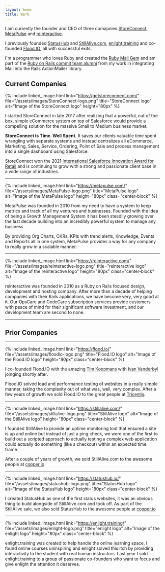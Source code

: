 ```yaml
---
layout: home
title: Work
---
```


I am currently the founder and CEO of three comapnies [StoreConnect](https://getstoreconnect.com/), [MetaPulse](https://metapulse.com/) and [reinteractive](https://reinteractive.com/).

I previously founded [StatusHub](https://statushub.io) and [StillAlive.com](https://stillalive.com), [enlight.training](https://enlight.training) and co-founded [Flood.IO](https://flood.io), all with successful exits.

I'm a programmer who loves Ruby and created the [Ruby Mail Gem](https://rubygems.org/gems/mail) and am part of the [Ruby on Rails commit team alumni](https://github.com/rails) from my work in integrating Mail into the Rails ActionMailer library.


## Current Companies

{% include linked_image.html link="https://getstoreconnect.com/" file="/assets/images/StoreConnect-logo.png" title="StoreConnect logo" alt="Image of the StoreConnect logo" height="80px" %}

I started StoreConnect in late 2017 after realizing that a powerful, out of the box, simple eCommerce system on top of Salesforce would provide a compelling solution for the massive Small to Medium business market.

**StoreConnect is Time. Well Spent.**  It saves our clients valuable time spent wrangling with separate systems and instead centralizes all eCommerce, Marketing, Sales, Service, Ordering, Point of Sale and process management into a single dashboard using Salesforce.

StoreConnect won the 2021 [International Salesforce Innovation Award for Retail](https://getstoreconnect.com/articles/storeconnect-partner-innovation-award) and is continuing to grow with a strong and passionate client base in a wide range of industries.

<hr>

{% include linked_image.html link="https://metapulse.com/" file="/assets/images/MetaPulse-logo.png" title="MetaPulse logo" alt="Image of the MetaPulse logo" height="80px" class="center-block" %}

MetaPulse was founded in 2010 from my need to have a system to keep metrics and track of all my ventures and businesses.  Founded with the idea of being a Growth Management System it has been steadily growing over the last decade building into an incredibly powerful system to manage any business.

By providing Org Charts, OKRs, KPIs with trend alerts, Knowledge, Events and Reports all in one system, MetaPulse provides a way for any company to really grow in a scalable manner.

<hr>

{% include linked_image.html link="https://reinteractive.com/" file="/assets/images/reinteractive-logo.png" title="reinteractive logo" alt="Image of the reinteractive logo" height="80px" class="center-block" %}

reinteractive was founded in 2010 as a Ruby on Rails focused design, development and hosting company. After more than a decade of helping companies with their Rails applications, we have become very, very good at it.  Our OpsCare and CodeCare subscription services provide customers with peace of mind for their significant software investment, and our development team are second to none.

<hr>

## Prior Companies

<hr>

{% include linked_image.html link="https://flood.io/" file="/assets/images/floodio-logo.png" title="Flood.IO logo" alt="Image of the Flood.IO logo" height="80px" class="center-block" %}

I co-founded Flood.IO with the amazing [Tim Koopmans](https://timkoopmans.com/) with [Ivan Vanderbyl](https://ivan.dev/) joinging shortly after.

Flood.IO solved load and performance testing of websites in a really simple manner, taking the complexity out of what was, well, very complex. After a few years of growth we sold Flood.IO to the great people at [Tricentis](https://www.tricentis.com/).

<hr>

{% include linked_image.html link="https://stillalive.com/" file="/assets/images/stillalive-logo.png" title="StillAlive logo" alt="Image of the StillAlive logo" height="80px" class="center-block" %}

I founded StillAlive to provide an uptime monitoring tool that ensured a site is up and online but instead of just a ping check, we were one of the first to build out a scripted approach to actually testing a complex web application could actually do something (like a checkout) within an expected time frame.

After a couple of years of growth, we sold StillAlive.com to the awesome people at [copper.io](https://copper.io/)

<hr>

{% include linked_image.html link="https://statushub.io/" file="/assets/images/statushub-logo.png" title="StatusHub logo" alt="Image of the StatusHub logo" height="80px" class="center-block" %}

I created StatusHub as one of the first status websites, it was an obvious thing to build alongside of StillAlive.com and took off.  As part of the StillAlive sale, we also sold StatusHub to the awesome people at [copper.io](https://copper.io/)

<hr>

{% include linked_image.html link="https://enlight.training/" file="/assets/images/enlight-logo.png" title="enlight logo" alt="Image of the enlight logo" height="80px" class="center-block" %}

enlight.training was created to help handle the online learning space, I found online courses uninspiring and enlight solved this itch by providing interactivity to the student with real human instructors.  Last year I sold enlight.training to a group of passionate co-founders who want to focus and give enlight the attention it deserves.
